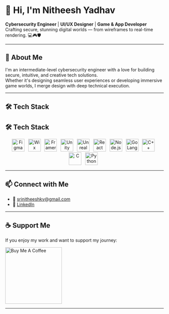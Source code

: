 # 👋 Hi, I'm Nitheesh Yadhav

**Cybersecurity Engineer** | **UI/UX Designer** | **Game & App Developer**  
Crafting secure, stunning digital worlds — from wireframes to real-time rendering. 💻🎮🛡️

---

## 🚀 About Me

I'm an intermediate-level cybersecurity engineer with a love for building secure, intuitive, and creative tech solutions.  
Whether it's designing seamless user experiences or developing immersive game worlds, I merge design with deep technical execution.

---

## 🛠 Tech Stack

## 🛠 Tech Stack

<div align="center">

  <img src="https://cdn.jsdelivr.net/gh/devicons/devicon/icons/figma/figma-original.svg" width="40" alt="Figma"/> &nbsp;
  <img src="https://upload.wikimedia.org/wikipedia/commons/4/4e/Wix.com_website_logo.svg" width="40" alt="Wix"/> &nbsp;
  <img src="https://raw.githubusercontent.com/gilbarbara/logos/master/logos/framer.svg" width="40" alt="Framer"/> &nbsp;
  <img src="https://cdn.jsdelivr.net/gh/devicons/devicon/icons/unity/unity-original.svg" width="40" alt="Unity"/> &nbsp;
  <img src="https://cdn.jsdelivr.net/gh/devicons/devicon/icons/unrealengine/unrealengine-original.svg" width="40" alt="Unreal Engine"/> &nbsp;
  <img src="https://cdn.jsdelivr.net/gh/devicons/devicon/icons/react/react-original.svg" width="40" alt="React"/> &nbsp;
  <img src="https://cdn.jsdelivr.net/gh/devicons/devicon/icons/nodejs/nodejs-original.svg" width="40" alt="Node.js"/> &nbsp;
  <img src="https://cdn.jsdelivr.net/gh/devicons/devicon/icons/go/go-original.svg" width="40" alt="GoLang"/> &nbsp;
  <img src="https://cdn.jsdelivr.net/gh/devicons/devicon/icons/cplusplus/cplusplus-original.svg" width="40" alt="C++"/> &nbsp;
  <img src="https://cdn.jsdelivr.net/gh/devicons/devicon/icons/c/c-original.svg" width="40" alt="C"/> &nbsp;
  <img src="https://cdn.jsdelivr.net/gh/devicons/devicon/icons/python/python-original.svg" width="40" alt="Python"/> &nbsp;

</div>

---

## 📫 Connect with Me

- 📧 [srinitheeshkv@gmail.com](mailto:srinitheeshkv@gmail.com)
- 💼 [LinkedIn](https://linkedin.com/in/nitheeshyadhav)

---

## ☕ Support Me

If you enjoy my work and want to support my journey:

<a href="https://www.buymeacoffee.com/nitheeshyadhav" target="_blank">
  <img src="https://cdn.buymeacoffee.com/buttons/v2/default-yellow.png" alt="Buy Me A Coffee" width="180" >
</a>

---

